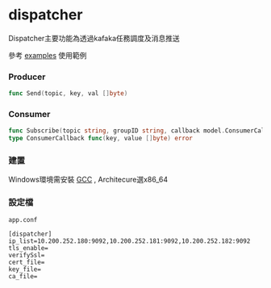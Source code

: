 # dispatcher

Dispatcher主要功能為透過kafaka任務調度及消息推送

參考 [examples](./examples) 使用範例

### Producer

```go
func Send(topic, key, val []byte)
```

### Consumer

```go
func Subscribe(topic string, groupID string, callback model.ConsumerCallback, asyncNum int)
type ConsumerCallback func(key, value []byte) error
```

### 建置

Windows環境需安裝 [GCC](./build/mingw-w64-install.exe) , Architecure選x86_64

### 設定檔

`app.conf`

```
[dispatcher]
ip_list=10.200.252.180:9092,10.200.252.181:9092,10.200.252.182:9092
tls_enable=
verifySsl=
cert_file=
key_file=
ca_file=
```
